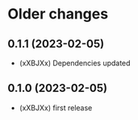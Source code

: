 # Older changes
## 0.1.1 (2023-02-05)
* (xXBJXx) Dependencies updated

## 0.1.0 (2023-02-05)
* (xXBJXx) first release
